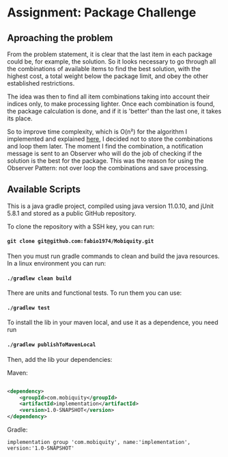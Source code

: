 # Assignment: Package Challenge



## Aproaching the problem

From the problem statement, it is clear that the last item in each package could be, for example, the solution. So it looks necessary to go through all the combinations of available items to find the best solution, with the highest cost, a total weight below the package limit, and obey the other established restrictions.

The idea was then to find all item combinations taking into account their indices only, to make processing lighter. Once each combination is found, the package calculation is done, and if it is 'better' than the last one, it takes its place.

So to improve time complexity, which is O(n²) for the algorithm I implemented and explained [here](RECURSIVE_COMBINATION.md), I decided not to store the combinations and loop them later. The moment I find the combination, a notification message is sent to an Observer who will do the job of checking if the solution is the best for the package. This was the reason for using the Observer Pattern: not over loop the combinations and save processing.


## Available Scripts

This is a java gradle project, compiled using java version 11.0.10, 
and jUnit 5.8.1 and stored as a public GitHub repository.

To clone the repository with a SSH key, you can run:

#### `git clone git@github.com:fabio1974/Mobiquity.git`

Then you must run gradle commands to clean and build the java resources. In a linux environment you can run:

#### `./gradlew clean build`

There are units and functional tests. To run them you can use:

#### `./gradlew test`

To install the lib in your maven local, and use it as a dependence, you need run

#### `./gradlew publishToMavenLocal`

Then, add the lib your dependencies:

Maven:

```xml

<dependency>
    <groupId>com.mobiquity</groupId>
    <artifactId>implementation</artifactId>
    <version>1.0-SNAPSHOT</version>
</dependency>

```

Gradle:

```implementation group 'com.mobiquity', name:'implementation', version:'1.0-SNAPSHOT'``` 
